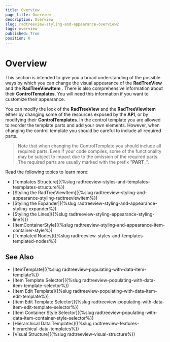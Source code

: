 ```yaml
---
title: Overview
page_title: Overview
description: Overview
slug: radtreeview-styling-and-appearance-overview2
tags: overview
published: True
position: 0
---
```


# Overview

This section is intended to give you a broad understanding of the possible ways by which you can change the visual appearance of the __RadTreeView__ and the __RadTreeViewItem__ . There is also comprehensive information about their __ControlTemplates__. You will need this information if you want to customize their appearance.

You can modify the look of the __RadTreeView__ and the __RadTreeViewItem__ either by changing some of the resources exposed by the __API__, or by modifying their __ControlTemplates__. In the control template you are allowed to reorder the template parts and add your own elements. However, when changing the control template you should be careful to include all required parts. 

>Note that when changing the ControlTemplate you should include all required parts. Even if your code compiles, some of the functionality may be subject to impact due to the omission of the required parts. The required parts are usually marked with the prefix "__PART___".

Read the following topics to learn more:
* [Templates Structure]({%slug radtreeview-styles-and-templates-tesmplates-structure%})
* [Styling the RadTreeViewItem]({%slug radtreeview-styling-and-appearance-styling-radtreeviewitem%})
* [Styling the Expander]({%slug radtreeview-styling-and-appearance-styling-expander%})
* [Styling the Lines]({%slug radtreeview-styling-appearance-styling-line%})
* [ItemContainerStyle]({%slug radtreeview-styling-and-appearance-item-container-style%})
* [Templated Nodes]({%slug radtreeview-styles-and-templates-templated-nodes%})

## See Also
 * [ItemTemplate]({%slug radtreeview-populating-with-data-item-template%})
 * [Item Template Selector]({%slug radtreeview-populating-with-data-item-template-selector%})
 * [Item Edit Template]({%slug radtreeview-populating-with-data-item-edit-template%})
 * [Item Edit Template Selector]({%slug radtreeview-populating-with-data-item-edit-template-selector%})
 * [Item Container Style Selector]({%slug radtreeview-populating-with-data-item-container-style-selector%})
 * [Hierarchical Data Templates]({%slug radtreeview-features-hierarchical-data-templates%})
 * [Visual Structure]({%slug radtreeview-visual-structure%})